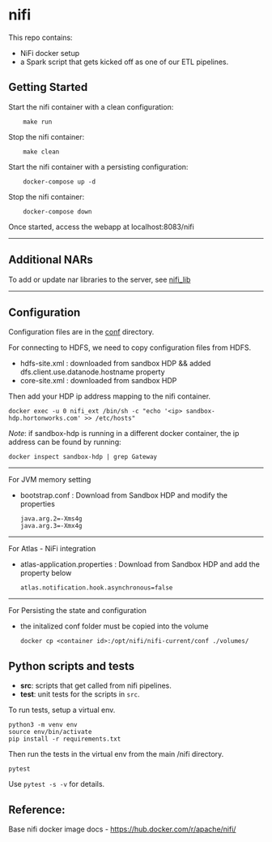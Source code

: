 # nifi

This repo contains:

- NiFi docker setup
- a Spark script that gets kicked off as one of our ETL pipelines.

## Getting Started

Start the nifi container with a clean configuration:
```
    make run
```
Stop the nifi container:

```
    make clean
```    


Start the nifi container with a persisting configuration:
```
    docker-compose up -d
```
Stop the nifi container:
```
    docker-compose down
```  
Once started, access the webapp at localhost:8083/nifi

---

## Additional NARs

To add or update nar libraries to the server, see [nifi_lib](./lib/)

---

## Configuration

Configuration files are in the [conf](./conf/) directory.

For connecting to HDFS, we need to copy configuration files from HDFS.

- hdfs-site.xml : downloaded from sandbox HDP && added dfs.client.use.datanode.hostname property
- core-site.xml : downloaded from sandbox HDP

Then add your HDP ip address mapping to the nifi container.
```
docker exec -u 0 nifi_ext /bin/sh -c "echo '<ip> sandbox-hdp.hortonworks.com' >> /etc/hosts"
```
*Note*: if sandbox-hdp is running in a different docker container, the ip address can be found by running:
```
docker inspect sandbox-hdp | grep Gateway
```
---

For JVM memory setting

- bootstrap.conf : Download from Sandbox HDP and modify the properties
    ```
    java.arg.2=-Xms4g
    java.arg.3=-Xmx4g
    ```

---

For Atlas - NiFi integration

- atlas-application.properties : Download from Sandbox HDP and add the property below
    ```
    atlas.notification.hook.asynchronous=false
    ```

---

For Persisting the state and configuration

- the initalized conf folder must be copied into the volume
    ```
    docker cp <container id>:/opt/nifi/nifi-current/conf ./volumes/
    ```

## Python scripts and tests

- **src**: scripts that get called from nifi pipelines.
- **test**: unit tests for the scripts in `src`.

To run tests, setup a virtual env.
```
python3 -m venv env
source env/bin/activate
pip install -r requirements.txt
```

Then run the tests in the virtual env from the main /nifi directory.
```
pytest
```

Use ```pytest -s -v``` for details.

## Reference:

Base nifi docker image docs - https://hub.docker.com/r/apache/nifi/
